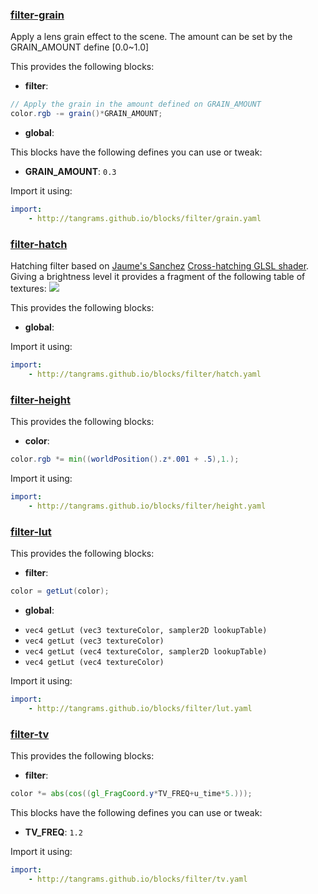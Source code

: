 

### [filter-grain](https://github.com/tangrams/blocks/blob/gh-pages/filter/grain.yaml)

Apply a lens grain effect to the scene.
The amount can be set by the GRAIN_AMOUNT define [0.0~1.0]

This provides the following blocks:

- **filter**:

```glsl
// Apply the grain in the amount defined on GRAIN_AMOUNT
color.rgb -= grain()*GRAIN_AMOUNT;

```


- **global**:

This blocks have the following defines you can use or tweak:
 - **GRAIN_AMOUNT**: ```0.3```


Import it using:

```yaml
import:
    - http://tangrams.github.io/blocks/filter/grain.yaml
```




### [filter-hatch](https://github.com/tangrams/blocks/blob/gh-pages/filter/hatch.yaml)

Hatching filter based on [Jaume's Sanchez](https://twitter.com/thespite?lang=en) [Cross-hatching GLSL shader](https://www.clicktorelease.com/code/cross-hatching/). 
Giving a brightness level it provides a fragment of the following table of textures:
![](https://cdn.rawgit.com/tangrams/blocks/gh-pages/filter/imgs/hatch.png)

This provides the following blocks:

- **global**:

Import it using:

```yaml
import:
    - http://tangrams.github.io/blocks/filter/hatch.yaml
```




### [filter-height](https://github.com/tangrams/blocks/blob/gh-pages/filter/height.yaml)

This provides the following blocks:

- **color**:

```glsl
color.rgb *= min((worldPosition().z*.001 + .5),1.);
```



Import it using:

```yaml
import:
    - http://tangrams.github.io/blocks/filter/height.yaml
```




### [filter-lut](https://github.com/tangrams/blocks/blob/gh-pages/filter/lut.yaml)

This provides the following blocks:

- **filter**:

```glsl
color = getLut(color);
```


- **global**:
 + `vec4 getLut (vec3 textureColor, sampler2D lookupTable) `
 + `vec4 getLut (vec3 textureColor) `
 + `vec4 getLut (vec4 textureColor, sampler2D lookupTable) `
 + `vec4 getLut (vec4 textureColor) `

Import it using:

```yaml
import:
    - http://tangrams.github.io/blocks/filter/lut.yaml
```




### [filter-tv](https://github.com/tangrams/blocks/blob/gh-pages/filter/tv.yaml)

This provides the following blocks:

- **filter**:

```glsl
color *= abs(cos((gl_FragCoord.y*TV_FREQ+u_time*5.)));

```



This blocks have the following defines you can use or tweak:
 - **TV_FREQ**: ```1.2```


Import it using:

```yaml
import:
    - http://tangrams.github.io/blocks/filter/tv.yaml
```


